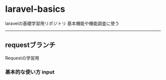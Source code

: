 # laravel-basics
laravelの基礎学習用リポジトリ
基本機能や機能調査に使う

---

## requestブランチ
Requestの学習用

### 基本的な使い方 input